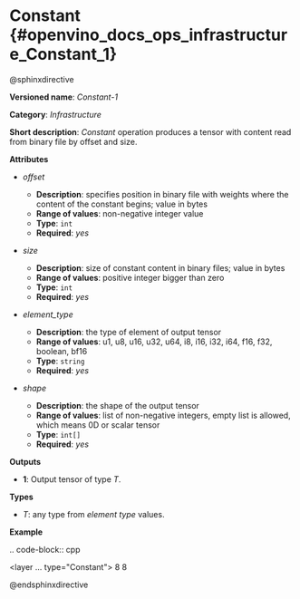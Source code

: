 # Constant {#openvino_docs_ops_infrastructure_Constant_1}

@sphinxdirective

**Versioned name**: *Constant-1*

**Category**: *Infrastructure*

**Short description**: *Constant* operation produces a tensor with content read from binary file by offset and size.

**Attributes**

* *offset*

  * **Description**: specifies position in binary file with weights where the content of the constant begins; value in bytes
  * **Range of values**: non-negative integer value
  * **Type**: ``int``
  * **Required**: *yes*

* *size*

  * **Description**: size of constant content in binary files; value in bytes
  * **Range of values**: positive integer bigger than zero
  * **Type**: ``int``
  * **Required**: *yes*

* *element_type*

  * **Description**: the type of element of output tensor
  * **Range of values**: u1, u8, u16, u32, u64, i8, i16, i32, i64, f16, f32, boolean, bf16
  * **Type**: ``string``
  * **Required**: *yes*

* *shape*

  * **Description**: the shape of the output tensor
  * **Range of values**: list of non-negative integers, empty list is allowed, which means 0D or scalar tensor
  * **Type**: ``int[]``
  * **Required**: *yes*


**Outputs**

* **1**: Output tensor of type *T*.

**Types**

* *T*: any type from *element type* values.

**Example**

.. code-block:: cpp
   
   <layer ... type="Constant">
       <data offset="1000" size="256" element_type="f32" shape="8,8"/>
       <output>
           <port id="1">
               <dim>8</dim>
               <dim>8</dim>
           </port>
       </output>
   </layer>

@endsphinxdirective

